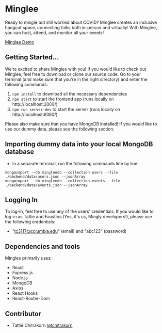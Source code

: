 # Minglee
Ready to mingle but still worried about COVID? Minglee creates an inclusive hangout space, connecting folks both in-person and virtually! With Minglee, you can host, attend, and monitor all your events!

[Minglee Demo](https://youtu.be/k7WLS7MecVM)

## Getting Started...
We're excited to share Minglee with you! If you would like to check out Minglee, feel free to download or clone our source code. Go to your terminal (and make sure that you're in the right directory) and enter the following commands:

1. `npm install` to download all the necessary dependencies
2. `npm start` to start the frontend app (runs locally on http://localhost:3000/)
3. `npm run server-dev` to start the server (runs locally on http://localhost:8080/)

Please also make sure that you have MongoDB installed! If you would like to use our dummy data, please see the following section.

## Importing dummy data into your local MongoDB database
* In a separate terminal, run the following commands line by line:
```
mongoimport --db mingleedb --collection users --file ./backend/data/users.json --jsonArray
mongoimport --db mingleedb --collection events --file ./backend/data/events.json --jsonArray
```

## Logging In
To log-in, feel free to use any of the users' credentials. If you would like to log-in as Tattie and Faustina (Yes, it's us, Mingly developers!), please use the following credentials:
- "tc3117@columbia.edu" (email) and "abc123" (password)

## Dependencies and tools
Minglee primarily uses:
* React
* Express.js
* Node.js
* MongoDB
* Axios
* React Hooks
* React-Router-Dom

## Contributor
* Tattie Chitrakorn <a href="https://github.com/tchitrakorn">@tchitrakorn</a>
